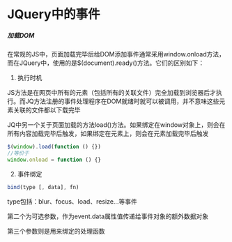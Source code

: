 # JQuery中的事件

#####  加载DOM

在常规的JS中，页面加载完毕后给DOM添加事件通常采用window.onload方法，而在JQuery中，使用的是$(document).ready()方法。它们的区别如下：

1. 执行时机

JS方法是在网页中所有的元素（包括所有的关联文件）完全加载到浏览器后才执行。而JQ方法注册的事件处理程序在DOM就绪时就可以被调用，并不意味这些元素关联的文件都以下载完毕

JQ中另一个关于页面加载的方法load()方法。如果绑定在window对象上，则会在所有内容加载完毕后触发，如果绑定在元素上，则会在元素加载完毕后触发

```javascript
$(window).load(function () {})
//等价于
window.onload = function () {}
```

2. 事件绑定

```javascript
bind(type [, data], fn)
```

type包括：blur、focus、load、resize...等事件

第二个为可选参数，作为event.data属性值传递给事件对象的额外数据对象

第三个参数则是用来绑定的处理函数

